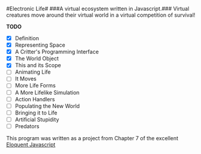 #Electronic Life#
###A virtual ecosystem written in Javascript.###
Virtual creatures move around their virtual world in a virtual competition of survival!

**TODO**

- [x] Definition
- [x] Representing Space
- [x] A Critter's Programming Interface
- [x] The World Object
- [x] This and its Scope
- [ ] Animating Life
- [ ] It Moves
- [ ] More Life Forms
- [ ] A More Lifelike Simulation
- [ ] Action Handlers
- [ ] Populating the New World
- [ ] Bringing it to Life
- [ ] Artificial Stupidity
- [ ] Predators

This program was written as a project from Chapter 7 of the excellent [Eloquent Javascript](http://eloquentjavascript.net/07_elife.html)
